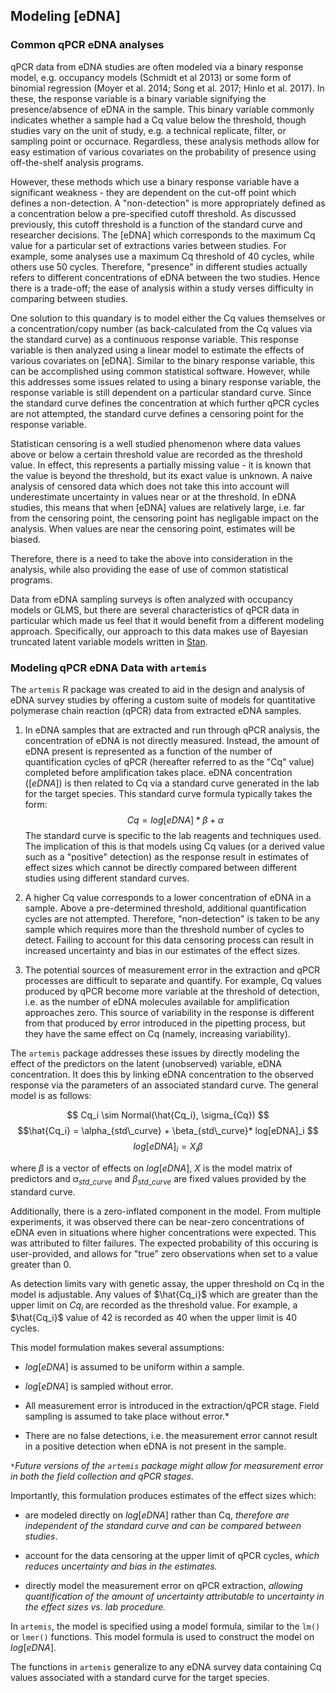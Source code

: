 ## Modeling [eDNA]

<!-- adapted from vignette -->

### Common qPCR eDNA analyses

qPCR data from eDNA studies are often modeled via a binary response
model, e.g. occupancy models (Schmidt et al 2013) or some form of
binomial regression (Moyer et al. 2014; Song et al. 2017; Hinlo et
al. 2017). In these, the response variable is a binary variable
signifying the presence/absence of eDNA in the sample. This binary
variable commonly indicates whether a sample had a Cq value below the
threshold, though studies vary on the unit of study, e.g. a technical
replicate, filter, or sampling point or occurnace. Regardless, these
analysis methods allow for easy estimation of various covariates on
the probability of presence using off-the-shelf analysis programs. 

However, these methods which use a binary response variable have a
significant weakness - they are dependent on the cut-off point which
defines a non-detection. A "non-detection" is more appropriately
defined as a concentration below a pre-specified cutoff threshold.  As
discussed previously, this cutoff threshold is a function of the
standard curve and researcher decisions. The [eDNA] which corresponds
to the maximum Cq value for a particular set of extractions varies
between studies.  For example, some analyses use a maximum Cq
threshold of 40 cycles, while others use 50 cycles. Therefore,
"presence" in different studies actually refers to different
concentrations of eDNA between the two studies. Hence there is a
trade-off; the ease of analysis within a study verses difficulty in
comparing between studies.

One solution to this quandary is to model either the Cq values
themselves or a concentration/copy number (as back-calculated from the
Cq values via the standard curve) as a continuous response variable.
This response variable is then analyzed using a linear model to
estimate the effects of various covariates on [eDNA].  Similar to the
binary response variable, this can be accomplished using common
statistical software. However, while this addresses some issues
related to using a binary response variable, the response variable is
still dependent on a particular standard curve. Since the standard
curve defines the concentration at which further qPCR cycles are not
attempted, the standard curve defines a censoring point for the
response variable.

Statistican censoring is a well studied phenomenon where data values
above or below a certain threshold value are recorded as the threshold
value. In effect, this represents a partially missing value - it is
known that the value is beyond the threshold, but its exact value is
unknown. A naive analysis of censored data which does not take this
into account will underestimate uncertainty in values near or at the
threshold. In eDNA studies, this means that when [eDNA] values are
relatively large, i.e. far from the censoring point, the censoring
point has negligable impact on the analysis. When values are near the
censoring point, estimates will be biased. 


Therefore, there is a need to take the above into consideration in the
analysis, while also providing the ease of use of common statistical
programs. 

Data from eDNA sampling surveys is often analyzed with occupancy
models or GLMS, but there are several characteristics of qPCR data in
particular which made us feel that it would benefit from a different
modeling approach.  Specifically, our approach to this data makes use
of Bayesian truncated latent variable models written in
[Stan](mc-stan.org).


### Modeling qPCR eDNA Data with `artemis`


The `artemis` R package was created to aid in the design and analysis
of eDNA survey studies by offering a custom suite
of models for quantitative polymerase chain reaction (qPCR) data from
extracted eDNA samples. 

  1. In eDNA samples that are extracted and run through qPCR analysis,
     the concentration of eDNA is not directly measured. Instead, the
     amount of eDNA present is represented as a function of the number
     of quantification cycles of qPCR (hereafter referred to as the
     "Cq" value) completed before amplification takes place. eDNA
     concentration ($[eDNA]$) is then related to Cq via a standard
     curve generated in the lab for the target species. This standard
     curve formula typically takes the form: $$Cq = log[eDNA] *
     \beta + \alpha$$ The standard curve is specific to the lab
     reagents and techniques used. The implication of this is that
     models using Cq values (or a derived value such as a "positive"
     detection) as the response result in estimates of effect sizes
     which cannot be directly compared between different studies using
     different standard curves.
	 
  2. A higher Cq value corresponds to a lower concentration of eDNA in
     a sample. Above a pre-determined threshold, additional
     quantification cycles are not attempted. Therefore,
     "non-detection" is taken to be any sample which requires more
     than the threshold number of cycles to detect. Failing to account
     for this data censoring process can result in increased
     uncertainty and bias in our estimates of the effect sizes.
  
  3. The potential sources of measurement error in the extraction and
     qPCR processes are difficult to separate and quantify. For
     example, Cq values produced by qPCR become more variable at the
     threshold of detection, i.e. as the number of eDNA molecules
     available for amplification approaches zero.  This source of
     variability in the response is different from that produced by
     error introduced in the pipetting process, but they have the same
     effect on Cq (namely, increasing variability).
	 
The `artemis` package addresses these issues by directly modeling the
effect of the predictors on the latent (unobserved) variable, eDNA
concentration. It does this by linking eDNA concentration to the
observed response via the parameters of an associated standard
curve. The general model is as follows:

$$ Cq_i \sim Normal(\hat{Cq_i}, \sigma_{Cq}) $$
$$\hat{Cq_i} = \alpha_{std\_curve} + \beta_{std\_curve}* log[eDNA]_i  $$
$$ log[eDNA]_{i} = X_{i} \beta $$ 

where $\beta$ is a vector of effects on $log[eDNA]$, $X$ is the model
matrix of predictors and $\alpha_{std\_curve}$ and
$\beta_{std\_curve}$ are fixed values provided by the standard curve.

Additionally, there is a zero-inflated component in the model. From
multiple experiments, it was observed there can be near-zero
concentrations of eDNA even in situations where higher concentrations
were expected. This was attributed to filter failures. The expected
probability of this occuring is user-provided, and allows for "true"
zero observations when set to a value greater than 0.

As detection limits vary with genetic assay, the upper threshold on Cq
in the model is adjustable.  Any values of $\hat{Cq_i}$ which are
greater than the upper limit on $Cq_i$ are recorded as the threshold
value.  For example, a $\hat{Cq_i}$ value of 42 is recorded as 40 when
the upper limit is 40 cycles.

   
This model formulation makes several assumptions:
 
  - $log[eDNA]$ is assumed to be uniform within a sample.
  
  - $log[eDNA]$ is sampled without error.
  
  - All measurement error is introduced in the extraction/qPCR
    stage. Field sampling is assumed to take place without error.*
	
  - There are no false detections, i.e. the measurement error cannot
    result in a positive detection when eDNA is not present in the
    sample. 


*`*`Future versions of the `artemis` package might allow for measurement
error in both the field collection and qPCR stages.*

Importantly, this formulation produces estimates of the effect sizes
which:


  - are modeled directly on $log[eDNA]$ rather than Cq, *therefore are independent
	of the standard curve and can be compared between studies*.
  
  - account for the data censoring at the upper limit of qPCR
    cycles, *which reduces uncertainty and bias in the estimates.*
	
  - directly model the measurement error on qPCR extraction, *allowing
    quantification of the amount of uncertainty attributable to
    uncertainty in the effect sizes vs. lab procedure.*

In `artemis`, the model is specified using a model formula, similar to
the `lm()` or `lmer()` functions. This model formula is used to
construct the model on $log[eDNA]$.

The functions in `artemis` generalize to any eDNA survey data
containing Cq values associated with a standard curve for the target
species.
